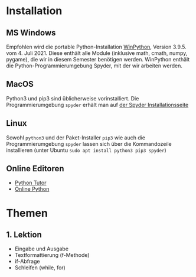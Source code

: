 # Installation

## MS Windows

Empfohlen wird die portable Python-Installation [WinPython](https://github.com/winpython/winpython), Version 3.9.5. vom 4. Juli 2021. Diese enthält alle Module (inklusive math, cmath, numpy, pygame), die wir in diesem Semester benötigen werden. WinPython enthält die Python-Programmierumgebung Spyder, mit der wir arbeiten werden.

## MacOS

Python3 und pip3 sind üblicherweise vorinstalliert. Die Programmierumgebung `spyder` erhält man auf [der Spyder Installationsseite](https://docs.spyder-ide.org/current/installation.html)

## Linux

Sowohl `python3` und der Paket-Installer `pip3` wie auch die Programmierumgebung `spyder` lassen sich über die Kommandozeile installieren (unter Ubuntu `sudo apt install python3 pip3 spyder`)

## Online Editoren

- [Python Tutor](https://pythontutor.com/)
- [Online Python](https://www.online-python.com/)


# Themen

## 1. Lektion 
- Eingabe und Ausgabe
- Textformattierung (f-Methode)
- if-Abfrage
- Schleifen (while, for)

